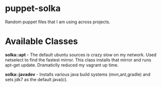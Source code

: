puppet-solka
============

Random puppet files that I am using across projects.

Available Classes
=================

**solka::apt** - The default ubuntu sources is crazy slow on my network. Used netselect to find the fastest mirror.
This class installs that mirror and runs apt-get update. Dramaticlly reduced my vagrant up time.  

**solka::javadev** - Installs various java build systems (mvn,ant,gradle) and sets jdk7 as the default java(c).  
